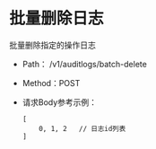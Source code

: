 # 批量删除日志
批量删除指定的操作日志

- Path： /v1/auditlogs/batch-delete
- Method：POST

- 请求Body参考示例：

    ```
    [
        0, 1, 2   // 日志id列表
    ]

    ```